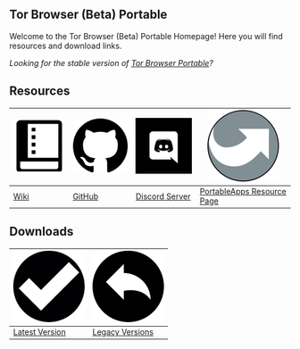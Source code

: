 ## Tor Browser (Beta) Portable
Welcome to the Tor Browser (Beta) Portable Homepage! Here you will find resources and download links.

*Looking for the stable version of [Tor Browser Portable](https://jarlpenguin.github.io/TorBrowserPortable)?*
## Resources
|![Wiki](https://github.com/JarlPenguin/JarlPenguin.github.io/blob/master/assets/icons/Octicons-repo.png)|![GitHub](https://github.com/JarlPenguin/JarlPenguin.github.io/blob/master/assets/icons/Octicons-mark-github.png)|![Discord Server](https://github.com/JarlPenguin/JarlPenguin.github.io/blob/master/assets/icons/Discord-Emblem.png)|![PortableApps Resource Page](https://github.com/JarlPenguin/JarlPenguin.github.io/blob/master/assets/icons/PortableApps.png)|   
|-------------------------------------------------------------------|---------------------------------------------------------------------------------------------------------------------------|----------------------------------------------|-------------------------------------------------------------------|
|[Wiki](https://github.com/JarlPenguin/TorBrowserBetaPortable/wiki)|[GitHub](https://github.com/JarlPenguin/TorBrowserBetaPortable)|[Discord Server](https://discord.gg/VVuZHqT)|[PortableApps Resource Page](https://portableapps.com/node/58825)|
## Downloads
|![Latest Version](https://github.com/JarlPenguin/JarlPenguin.github.io/blob/master/assets/icons/latest.png)|![GitHub](https://github.com/JarlPenguin/JarlPenguin.github.io/blob/master/assets/icons/previous.png)|
|-------------------------------------------------------------------|---------------------------------------------------------------------------------------------------------------------------|
|[Latest Version](https://github.com/JarlPenguin/TorBrowserBetaPortable/releases/download/8.4.9.91/TorBrowserBetaPortable_8.5_Alpha_1_Dev_Test_1_English.paf.exe)|[Legacy Versions](https://github.com/JarlPenguin/TorBrowserBetaPortable/releases)|

